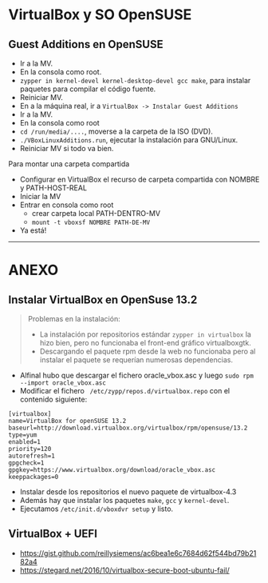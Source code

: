 
# VirtualBox y SO OpenSUSE

## Guest Additions en OpenSUSE

* Ir a la MV.
* En la consola como root.
* `zypper in kernel-devel kernel-desktop-devel gcc make`, para instalar paquetes para compilar el código fuente.
* Reiniciar MV.
* En a la máquina real, ir a `VirtualBox -> Instalar Guest Additions`
* Ir a la MV.
* En la consola como root
* `cd /run/media/....`, moverse a la carpeta de la ISO (DVD).
* `./VBoxLinuxAdditions.run`, ejecutar la instalación para GNU/Linux.
* Reiniciar MV si todo va bien.

Para montar una carpeta compartida
* Configurar en VirtualBox el recurso de carpeta compartida con NOMBRE y PATH-HOST-REAL
* Iniciar la MV
* Entrar en consola como root
    * crear carpeta local PATH-DENTRO-MV
    * `mount -t vboxsf NOMBRE PATH-DE-MV`
* Ya está!

---
# ANEXO

## Instalar VirtualBox en OpenSuse 13.2

> Problemas en la instalación:
>
> * La instalación por repositorios estándar `zypper in virtualbox` la hizo bien,
pero no funcionaba el front-end gráfico virtualboxgtk.
> * Descargando el paquete rpm desde la web no funcionaba pero al instalar el
paquete se requerían numerosas dependencias.

* Alfinal hubo que descargar el fichero oracle_vbox.asc y luego `sudo rpm --import oracle_vbox.asc`
* Modificar el fichero ` /etc/zypp/repos.d/virtualbox.repo` con el contenido siguiente:

```
[virtualbox]
name=VirtualBox for openSUSE 13.2
baseurl=http://download.virtualbox.org/virtualbox/rpm/opensuse/13.2
type=yum
enabled=1
priority=120
autorefresh=1
gpgcheck=1
gpgkey=https://www.virtualbox.org/download/oracle_vbox.asc
keeppackages=0
```
* Instalar desde los repositorios el nuevo paquete de virtualbox-4.3
* Además hay que instalar los paquetes `make`, `gcc` y `kernel-devel`.
* Ejecutamos `/etc/init.d/vboxdvr setup` y listo.

## VirtualBox + UEFI

* https://gist.github.com/reillysiemens/ac6bea1e6c7684d62f544bd79b2182a4
* https://stegard.net/2016/10/virtualbox-secure-boot-ubuntu-fail/
